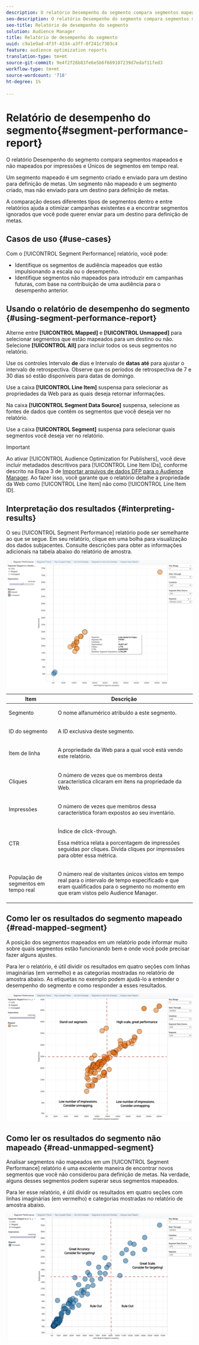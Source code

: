 ```yaml
---
description: O relatório Desempenho do segmento compara segmentos mapeados e não mapeados por impressões e Únicos de segmentos em tempo real. Um segmento mapeado é um segmento criado e enviado para um destino para definição de metas. Um segmento não mapeado é um segmento criado, mas não enviado para um destino para definição de metas. A comparação desses diferentes tipos de segmentos dentro e entre relatórios ajuda a otimizar campanhas existentes e a encontrar segmentos ignorados que você pode querer enviar para um destino para definição de metas.
seo-description: O relatório Desempenho do segmento compara segmentos mapeados e não mapeados por impressões e Únicos de segmentos em tempo real. Um segmento mapeado é um segmento criado e enviado para um destino para definição de metas. Um segmento não mapeado é um segmento criado, mas não enviado para um destino para definição de metas. A comparação desses diferentes tipos de segmentos dentro e entre relatórios ajuda a otimizar campanhas existentes e a encontrar segmentos ignorados que você pode querer enviar para um destino para definição de metas.
seo-title: Relatório de desempenho do segmento
solution: Audience Manager
title: Relatório de desempenho do segmento
uuid: c9a1e9ad-4f3f-4334-a3ff-0f241c7303c4
feature: audience optimization reports
translation-type: tm+mt
source-git-commit: 9e4f2f26b83fe6e5b6f669107239d7edaf11fed3
workflow-type: tm+mt
source-wordcount: '718'
ht-degree: 1%

---
```



# Relatório de desempenho do segmento{#segment-performance-report}

O relatório Desempenho do segmento compara segmentos mapeados e não mapeados por impressões e Únicos de segmentos em tempo real.

Um segmento mapeado é um segmento criado e enviado para um destino para definição de metas. Um segmento não mapeado é um segmento criado, mas não enviado para um destino para definição de metas.

A comparação desses diferentes tipos de segmentos dentro e entre relatórios ajuda a otimizar campanhas existentes e a encontrar segmentos ignorados que você pode querer enviar para um destino para definição de metas.

## Casos de uso {#use-cases}

Com o [!UICONTROL Segment Performance] relatório, você pode:

* Identifique os segmentos de audiência mapeados que estão impulsionando a escala ou o desempenho.
* Identifique segmentos não mapeados para introduzir em campanhas futuras, com base na contribuição de uma audiência para o desempenho anterior.

## Usando o relatório de desempenho do segmento {#using-segment-performance-report}

Alterne entre **[!UICONTROL Mapped]** e **[!UICONTROL Unmapped]** para selecionar segmentos que estão mapeados para um destino ou não. Selecione **[!UICONTROL All]** para incluir todos os seus segmentos no relatório.

Use os controles Intervalo **de** dias e Intervalo de **datas até** para ajustar o intervalo de retrospectiva. Observe que os períodos de retrospectiva de 7 e 30 dias só estão disponíveis para datas de domingo.

Use a caixa **[!UICONTROL Line Item]** suspensa para selecionar as propriedades da Web para as quais deseja retornar informações.

Na caixa **[!UICONTROL Segment Data Source]** suspensa, selecione as fontes de dados que contêm os segmentos que você deseja ver no relatório.

Use a caixa **[!UICONTROL Segment]** suspensa para selecionar quais segmentos você deseja ver no relatório.

>[!IMPORTANT]
>
>Ao ativar [!UICONTROL Audience Optimization for Publishers], você deve incluir metadados descritivos para [!UICONTROL Line Item IDs], conforme descrito na Etapa 3 de [Importar arquivos de dados DFP para o Audience Manager](../../../reporting/audience-optimization-reports/aor-publishers/import-dfp.md). Ao fazer isso, você garante que o relatório detalhe a propriedade da Web como [!UICONTROL Line Item] não como [!UICONTROL Line Item ID].

## Interpretação dos resultados {#interpreting-results}

O seu [!UICONTROL Segment Performance] relatório pode ser semelhante ao que se segue. Em seu relatório, clique em uma bolha para visualização dos dados subjacentes. Consulte descrições para obter as informações adicionais na tabela abaixo do relatório de amostra.

![](assets/publisher_segment_performance.png)

<table id="table_AFE2540583C34835B04584693ADFD26A"> 
 <thead> 
  <tr> 
   <th colname="col1" class="entry"> Item </th> 
   <th colname="col2" class="entry"> Descrição </th> 
  </tr>
 </thead>
 <tbody> 
  <tr> 
   <td colname="col1"> <p>Segmento </p> </td> 
   <td colname="col2"> <p>O nome alfanumérico atribuído a este segmento. </p> </td> 
  </tr> 
  <tr> 
   <td colname="col1"> <p>ID do segmento </p> </td> 
   <td colname="col2"> <p>A ID exclusiva deste segmento. </p> </td> 
  </tr> 
  <tr> 
   <td colname="col1"> <p>Item de linha </p> </td> 
   <td colname="col2"> <p>A propriedade da Web para a qual você está vendo este relatório. </p> </td> 
  </tr> 
  <tr> 
   <td colname="col1"> <p>Cliques </p> </td> 
   <td colname="col2"> <p>O número de vezes que os membros desta característica clicaram em itens na propriedade da Web. </p> </td> 
  </tr> 
  <tr> 
   <td colname="col1"> <p>Impressões </p> </td> 
   <td colname="col2"> <p>O número de vezes que membros dessa característica foram expostos ao seu inventário. </p> </td> 
  </tr> 
  <tr> 
   <td colname="col1"> <p>CTR </p> </td> 
   <td colname="col2"> <p>Índice de click-through. </p> <p>Essa métrica relata a porcentagem de impressões seguidas por cliques. Divida cliques por impressões para obter essa métrica. </p> </td> 
  </tr> 
  <tr> 
   <td colname="col1"> <p>População de segmentos em tempo real </p> </td> 
   <td colname="col2"> <p>O número real de visitantes únicos vistos em tempo real para o intervalo de tempo especificado e que eram qualificados para o segmento no momento em que eram vistos pelo <span class="keyword"> Audience Manager</span>. </p> </td> 
  </tr> 
 </tbody> 
</table>

## Como ler os resultados do segmento mapeado {#read-mapped-segment}

A posição dos segmentos mapeados em um relatório pode informar muito sobre quais segmentos estão funcionando bem e onde você pode precisar fazer alguns ajustes.

Para ler o relatório, é útil dividir os resultados em quatro seções com linhas imaginárias (em vermelho) e as categorias mostradas no relatório de amostra abaixo. As etiquetas no exemplo podem ajudá-lo a entender o desempenho do segmento e como responder a esses resultados.

![](assets/publisher_segment_performance_mapped.png)

## Como ler os resultados do segmento não mapeado {#read-unmapped-segment}

Analisar segmentos não mapeados em um [!UICONTROL Segment Performance] relatório é uma excelente maneira de encontrar novos segmentos que você não considerou para definição de metas. Na verdade, alguns desses segmentos podem superar seus segmentos mapeados.

Para ler esse relatório, é útil dividir os resultados em quatro seções com linhas imaginárias (em vermelho) e categorias mostradas no relatório de amostra abaixo.

![](assets/publisher_segment_performance_unmapped.png)
